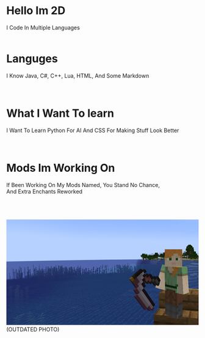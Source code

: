 # Hello Im 2D <br>

I Code In Multiple Languages
<br>
<br>

# Languges <br>

I Know Java, C#, C++, Lua, HTML, And Some Markdown
<br>
<br>
<br>

# What I Want To learn
I Want To Learn Python For AI And CSS For Making Stuff Look Better
<br>
<br>
<br>

# Mods Im Working On

If Been Working On My Mods Named, You Stand No Chance,<br>
And Extra Enchants Reworked

<br>
<br>
<br>
<img src="https://raw.githubusercontent.com/2DSNerd/2DSNerd.github.io/main/Scythe.png" alt="You Shouldnt See THis">
<br>
(OUTDATED PHOTO)
